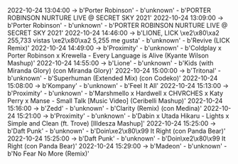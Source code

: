 2022-10-24 13:04:00 -> b'Porter Robinson' - b'unknown' - b'PORTER ROBINSON NURTURE LIVE @ SECRET SKY 2021'
2022-10-24 13:09:00 -> b'Porter Robinson' - b'unknown' - b'PORTER ROBINSON NURTURE LIVE @ SECRET SKY 2021'
2022-10-24 14:46:00 -> b'LIONE, LICK \xe2\x80\xa2 255,733 vistas \xe2\x80\xa2 5,255 me gusta' - b'unknown' - b'Revive (LICK Remix)'
2022-10-24 14:49:00 -> b'Proximity' - b'unknown' - b'Coldplay x Porter Robinson x Krewella - Every Language is Alive (Kyante Wilson Mashup)'
2022-10-24 14:55:00 -> b'Lione' - b'unknown' - b'Kids (with Miranda Glory) (con Miranda Glory)'
2022-10-24 15:00:00 -> b'Tritonal' - b'unknown' - b'Superhuman (Extended Mix) (con Codeko)'
2022-10-24 15:08:00 -> b'Kompany' - b'unknown' - b'Feel It All'
2022-10-24 15:13:00 -> b'Proximity' - b'unknown' - b'Marshmello x Hardwell x CHVRCHES x Katy Perry x Manse - Small Talk [Music Video] (Ceribelli Mashup)'
2022-10-24 15:16:00 -> b'Zedd' - b'unknown' - b'Clarity (Remix) (con Medina)'
2022-10-24 15:21:00 -> b'Proximity' - b'unknown' - b'Dabin x Utada Hikaru - Lights x Simple and Clean (ft. Trove) [Illdesza Mashup]'
2022-10-24 15:25:00 -> b'Daft Punk' - b'unknown' - b'Doin\xe2\x80\x99 It Right (con Panda Bear)'
2022-10-24 15:25:00 -> b'Daft Punk' - b'unknown' - b'Doin\xe2\x80\x99 It Right (con Panda Bear)'
2022-10-24 15:29:00 -> b'Madeon' - b'unknown' - b'No Fear No More (Remix)'
